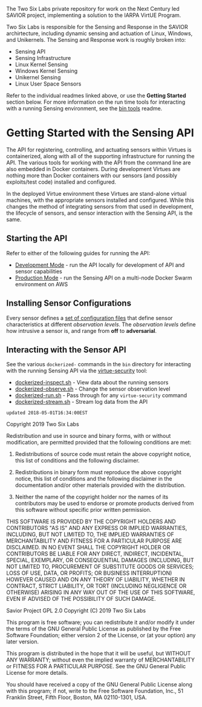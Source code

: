 
The Two Six Labs private repository for work on the Next Century led SAVIOR project, implementing a solution to the IARPA VirtUE Program.

Two Six Labs is responsible for the Sensing and Response in the SAVIOR archirtecture, including dynamic sensing and actuation of Linux, Windows, and Unikernels. The Sensing and Response work is roughly broken into:

 - Sensing API
 - Sensing Infrastructure
 - Linux Kernel Sensing
 - Windows Kernel Sensing
 - Unikernel Sensing
 - Linux User Space Sensors

Refer to the individual readmes linked above, or use the **Getting Started** section below. For more information on the run time tools for interacting with a running Sensing environment, see the [bin tools](bin/readme.md) readme.

# Getting Started with the Sensing API

The API for registering, controlling, and actuating sensors within Virtues is containerized, along with all of the supporting infrastructure for running the API. The various tools for working with the API from the command line are also embedded in Docker containers. During development Virtues are nothing more than Docker containers with our sensors (and possibly exploits/test code) installed and configured. 

In the deployed Virtue environment these Virtues are stand-alone virtual machines, with the appropriate sensors installed and configured. While this changes the method of integrating sensors from that used in development, the lifecycle of sensors, and sensor interaction with the Sensing API, is the same.


## Starting the API

Refer to either of the following guides for running the API:

 - [Development Mode](dev.md) - run the API locally for development of API and sensor capabilities
 - [Production Mode](swarm.md) - run the Sensing API on a multi-node Docker Swarm environment on AWS

## Installing Sensor Configurations

Every sensor defines a [set of configuration files](sensors/readme.md#configuring-sensors) that define sensor characteristics at different _observation levels_. The _observation levels_ define how intrusive a sensor is, and range from **off** to **adversarial**.



## Interacting with the Sensor API

See the various `dockerized-` commands in the `bin` directory for interacting with the running Sensing API via the [virtue-security](control/virtue-security) tool:

 - [dockerized-inspect.sh](bin/readme.md#dockerized-inspectsh) - View data about the running sensors
 - [dockerized-observe.sh](bin/readme.md#dockerized-observesh) - Change the sensor observation level
 - [dockerized-run.sh](bin/readme.md#dockerized-runsh) - Pass through for any `virtue-security` command
 - [dockerized-stream.sh](bin/readme.md#dockerized-streamsh) - Stream log data from the API



`updated 2018-05-01T16:34:00EST`

Copyright 2019 Two Six Labs

Redistribution and use in source and binary forms, with or without modification, are permitted provided that the following conditions are met:

1. Redistributions of source code must retain the above copyright notice, this list of conditions and the following disclaimer.

2. Redistributions in binary form must reproduce the above copyright notice, this list of conditions and the following disclaimer in the documentation and/or other materials provided with the distribution.

3. Neither the name of the copyright holder nor the names of its contributors may be used to endorse or promote products derived from this software without specific prior written permission.

THIS SOFTWARE IS PROVIDED BY THE COPYRIGHT HOLDERS AND CONTRIBUTORS "AS IS" AND ANY EXPRESS OR IMPLIED WARRANTIES, INCLUDING, BUT NOT LIMITED TO, THE IMPLIED WARRANTIES OF MERCHANTABILITY AND FITNESS FOR A PARTICULAR PURPOSE ARE DISCLAIMED. IN NO EVENT SHALL THE COPYRIGHT HOLDER OR CONTRIBUTORS BE LIABLE FOR ANY DIRECT, INDIRECT, INCIDENTAL, SPECIAL, EXEMPLARY, OR CONSEQUENTIAL DAMAGES (INCLUDING, BUT NOT LIMITED TO, PROCUREMENT OF SUBSTITUTE GOODS OR SERVICES; LOSS OF USE, DATA, OR PROFITS; OR BUSINESS INTERRUPTION) HOWEVER CAUSED AND ON ANY THEORY OF LIABILITY, WHETHER IN CONTRACT, STRICT LIABILITY, OR TORT (INCLUDING NEGLIGENCE OR OTHERWISE) ARISING IN ANY WAY OUT OF THE USE OF THIS SOFTWARE, EVEN IF ADVISED OF THE POSSIBILITY OF SUCH DAMAGE.

Savior Project GPL 2.0
Copyright (C) 2019 Two Six Labs

This program is free software; you can redistribute it and/or
modify it under the terms of the GNU General Public License
as published by the Free Software Foundation; either version 2
of the License, or (at your option) any later version.

This program is distributed in the hope that it will be useful,
but WITHOUT ANY WARRANTY; without even the implied warranty of
MERCHANTABILITY or FITNESS FOR A PARTICULAR PURPOSE.  See the
GNU General Public License for more details.

You should have received a copy of the GNU General Public License
along with this program; if not, write to the Free Software
Foundation, Inc., 51 Franklin Street, Fifth Floor, Boston, MA  02110-1301, USA.
